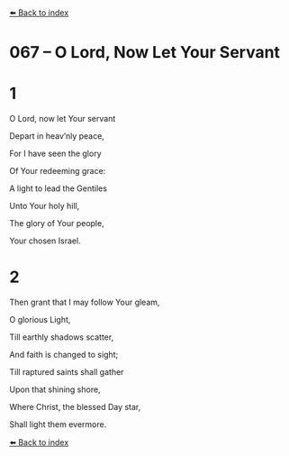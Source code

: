 [⬅️ Back to index](../README.md)

# 067 – O Lord, Now Let Your Servant





# 1

O Lord, now let Your servant

Depart in heav’nly peace,

For I have seen the glory

Of Your redeeming grace:

A light to lead the Gentiles

Unto Your holy hill,

The glory of Your people,

Your chosen Israel.



# 2

Then grant that I may follow Your gleam,

O glorious Light,

Till earthly shadows scatter,

And faith is changed to sight;

Till raptured saints shall gather

Upon that shining shore,

Where Christ, the blessed Day star,

Shall light them evermore.

[⬅️ Back to index](../README.md)
